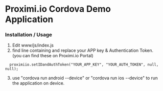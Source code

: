 # Proximi.io Cordova Demo Application #

### Installation / Usage ###

1. Edit www/js/index.js
2. find line containing and replace your APP key & Authentication Token. (you can find these on Proximi.io Portal)

```
  proximiio.setIDandAuthToken("YOUR_APP_KEY", "YOUR_AUTH_TOKEN", null, null);
```

3. use "cordova run android --device" or "cordova run ios --device" to run the application on device.